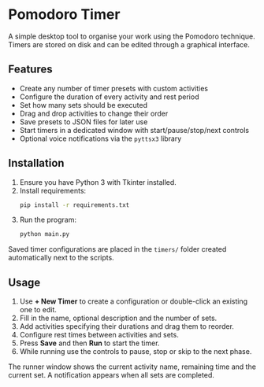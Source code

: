 # Pomodoro Timer

A simple desktop tool to organise your work using the Pomodoro technique. Timers are stored on disk and can be edited through a graphical interface.

## Features

- Create any number of timer presets with custom activities
- Configure the duration of every activity and rest period
- Set how many sets should be executed
- Drag and drop activities to change their order
- Save presets to JSON files for later use
- Start timers in a dedicated window with start/pause/stop/next controls
- Optional voice notifications via the `pyttsx3` library

## Installation

1. Ensure you have Python 3 with Tkinter installed.
2. Install requirements:
   ```bash
   pip install -r requirements.txt
   ```
3. Run the program:
   ```bash
   python main.py
   ```

Saved timer configurations are placed in the `timers/` folder created automatically next to the scripts.

## Usage

1. Use **+ New Timer** to create a configuration or double-click an existing one to edit.
2. Fill in the name, optional description and the number of sets.
3. Add activities specifying their durations and drag them to reorder.
4. Configure rest times between activities and sets.
5. Press **Save** and then **Run** to start the timer.
6. While running use the controls to pause, stop or skip to the next phase.

The runner window shows the current activity name, remaining time and the current set. A notification appears when all sets are completed.
